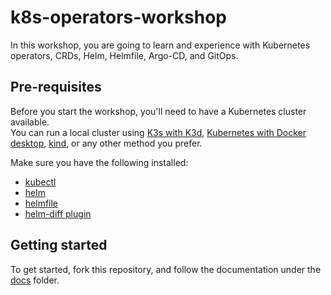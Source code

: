 # k8s-operators-workshop

In this workshop, you are going to learn and experience with Kubernetes operators, CRDs, Helm, Helmfile, Argo-CD, and GitOps.  

## Pre-requisites

Before you start the workshop, you'll need to have a Kubernetes cluster available.  
You can run a local cluster using [K3s with K3d](https://k3d.io/v5.4.6/#installation), [Kubernetes with Docker desktop](https://docs.docker.com/desktop/kubernetes/), [kind](https://kind.sigs.k8s.io/docs/user/quick-start/#installation), or any other method you prefer.

Make sure you have the following installed:

* [kubectl](https://kubernetes.io/docs/tasks/tools/#kubectl)
* [helm](https://helm.sh/docs/intro/install/)
* [helmfile](https://github.com/helmfile/helmfile#installation)
* [helm-diff plugin](https://github.com/databus23/helm-diff)

## Getting started

To get started, fork this repository, and follow the documentation under the [docs](./docs) folder.  
